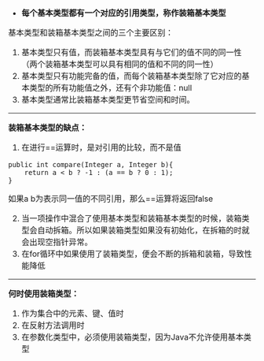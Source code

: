 <font size = "3">

- **每个基本类型都有一个对应的引用类型，称作装箱基本类型**

基本类型和装箱基本类型之间的三个主要区别：

1. 基本类型只有值，而装箱基本类型具有与它们的值不同的同一性（两个装箱基本类型可以具有相同的值和不同的同一性）
2. 基本类型只有功能完备的值，而每个装箱基本类型除了它对应的基本类型的所有功能值之外，还有个非功能值：null
3. 基本类型通常比装箱基本类型更节省空间和时间。

- - -
**装箱基本类型的缺点：**

1. 在进行==运算时，是对引用的比较，而不是值
```
public int compare(Integer a, Integer b){
    return a < b ? -1 : (a == b ? 0 : 1);
}
```
如果a b为表示同一值的不同引用，那么==运算将返回false

2. 当一项操作中混合了使用基本类型和装箱基本类型的时候，装箱类型会自动拆箱。所以如果装箱类型如果没有初始化，在拆箱的时就会出现空指针异常。
3. 在for循环中如果使用了装箱类型，便会不断的拆箱和装箱，导致性能降低
- - -
**何时使用装箱类型：**
1. 作为集合中的元素、键、值时
2. 在反射方法调用时
3. 在参数化类型中，必须使用装箱类型，因为Java不允许使用基本类型


</font>